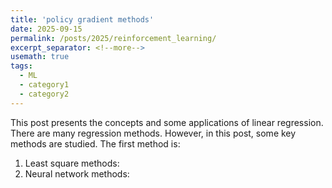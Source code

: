 ```yaml
---
title: 'policy gradient methods'
date: 2025-09-15
permalink: /posts/2025/reinforcement_learning/
excerpt_separator: <!--more-->
usemath: true
tags:
  - ML
  - category1
  - category2
---
```


This post presents the concepts and some applications of linear regression. There are many regression methods. However, in this post, some key methods are studied. The first method is:
1. Least square methods:
2. Neural network methods: